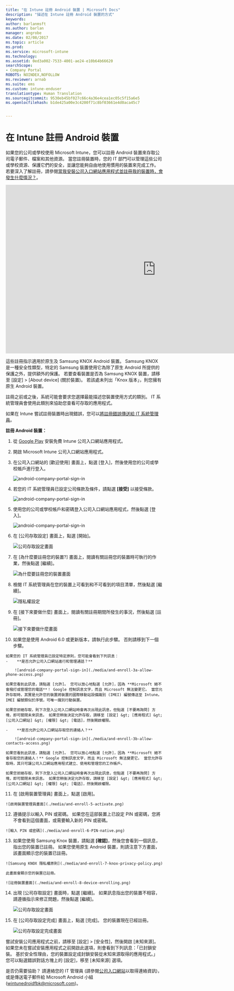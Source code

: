 ```yaml
---
title: "在 Intune 註冊 Android 裝置 | Microsoft Docs"
description: "描述在 Intune 註冊 Android 裝置的方式"
keywords: 
author: barlanmsft
ms.author: barlan
manager: angrobe
ms.date: 02/08/2017
ms.topic: article
ms.prod: 
ms.service: microsoft-intune
ms.technology: 
ms.assetid: 0ed3a002-7533-4001-ae24-e10b64b66620
searchScope:
- Company Portal
ROBOTS: NOINDEX,NOFOLLOW
ms.reviewer: arnab
ms.suite: ems
ms.custom: intune-enduser
translationtype: Human Translation
ms.sourcegitcommit: 9530eb45bf027c66c4a36e4cea1ec05c5f15a6e5
ms.openlocfilehash: b1de425a00e3c4200f71c8bf03661e4d0aca45c7


---
```



# <a name="enroll-your-android-device-in-intune"></a>在 Intune 註冊 Android 裝置

如果您的公司或學校使用 Microsoft Intune，您可以註冊 Android 裝置來存取公司電子郵件、檔案和其他資源。 當您註冊裝置時，您的 IT 部門可以管理這些公司或學校資源、保護它們的安全，並讓您能夠自由地使用慣用的裝置來完成工作。 若要深入了解註冊，請參閱[當我安裝公司入口網站應用程式並註冊我的裝置時，會發生什麼情況？](what-happens-if-you-install-the-Company-Portal-app-and-enroll-your-device-in-intune-android.md)。

<iframe src="https://channel9.msdn.com/Series/IntuneEnrollment/Android-Enrollment/player" width="960" height="540" allowFullScreen frameBorder="0"></iframe>

這些註冊指示適用於原生及 Samsung KNOX Android 裝置。 Samsung KNOX 是一種安全性類型，特定的 Samsung 裝置使用它為除了原生 Android 所提供的保護之外，提供額外的保護。 若要查看裝置是否為 Samsung KNOX 裝置，請移至 [設定] > [About device] (關於裝置)。 若該處未列出「Knox 版本」，則您擁有原生 Android 裝置。

註冊之前或之後，系統可能會要求您選擇最能描述您裝置使用方式的類別。 IT 系統管理員會使用此類別來協助您查看可存取的應用程式。

如果在 Intune 嘗試註冊裝置時出現錯誤，您可以[將註冊錯誤傳送給 IT 系統管理員](send-enrollment-errors-to-your-it-admin-android.md)。

**註冊 Android 裝置：**

1.  從 [Google Play](http://play.google.com/store/apps/details?id=com.microsoft.windowsintune.companyportal) 安裝免費 Intune 公司入口網站應用程式。

2.  開啟 Microsoft Intune 公司入口網站應用程式。

3.  在公司入口網站的 [歡迎使用] 畫面上，點選 [登入]，然後使用您的公司或學校帳戶進行登入。

    ![android-company-portal-sign-in](./media/and-enroll-0-welcome-screen.png)   

4.  若您的 IT 系統管理員已設定公司條款及條件，請點選 **[接受]** 以接受條款。

    ![android-company-portal-sign-in](./media/and-enroll-3-accept-terms.png)

5.  使用您的公司或學校帳戶和密碼登入公司入口網站應用程式，然後點選 [登入]。

    ![android-company-portal-sign-in](./media/and-enroll-2-cp-sign-in.png)

6.  在 [公司存取設定] 畫面上，點選 [開始]。

    ![公司存取設定畫面](./media/and-enroll-4a-comp-access-setup.png)

7.  在 [為什麼要註冊您的裝置?] 畫面上，閱讀有關註冊您的裝置時可執行的作業，然後點選 [繼續]。

    ![為什麼要註冊您的裝置畫面](./media/and-enroll-4b-why-enroll.png)

8.  檢閱 IT 系統管理員在您的裝置上可看到和不可看到的項目清單，然後點選 [繼續]。

    ![隱私權設定](./media/and-enroll-4c-we-care-privacy.png)

9.  在 [接下來要做什麼] 畫面上，閱讀有關註冊期間所發生的事況，然後點選 [註冊]。

    ![接下來要做什麼畫面](./media/and-enroll-4d-what-comes-next.png)

10.  如果您是使用 Android 6.0 或更新版本，請執行此步驟。 否則請移到下一個步驟。

    如果您的 IT 系統管理員已設定特定原則，您可能會看到下列訊息：
    -    **是否允許公司入口網站進行和管理通話？**

        ![android-company-portal-sign-in](./media/and-enroll-3a-allow-phone-access.png)

    如果您看到此訊息，請點選 [允許]。 您可以放心地點選 [允許]，因為 **Microsoft 絕不會撥打或管理您的電話**！ Google 控制訊息文字，而且 Microsoft 無法變更它。 當您允許存取時，其實是允許您的裝置將裝置的國際移動站設備識別 (IMEI) 編號傳送至 Intune。 IMEI 編號類似於序號，可唯一識別行動裝置。

    如果您拒絕存取，則下次登入公司入口網站時會再次出現此訊息，但點選 [不要再詢問] 方塊，即可關閉未來訊息。 如果您稍後決定允許存取，請移至 [設定] &gt; [應用程式] &gt; [公司入口網站] &gt; [權限] &gt; [電話]，然後開啟權限。

    -    **是否允許公司入口網站存取您的連絡人？**

        ![android-company-portal-sign-in](./media/and-enroll-3b-allow-contacts-access.png)

    如果您看到此訊息，請點選 [允許]。 您可以放心地點選 [允許]，因為 **Microsoft 絕不會存取您的連絡人！** Google 控制訊息文字，而且 Microsoft 無法變更它。 當您允許存取時，其只可讓公司入口網站應用程式建立、使用和管理您的工作帳戶。

    如果您拒絕存取，則下次登入公司入口網站時會再次出現此訊息，但點選 [不要再詢問] 方塊，即可關閉未來訊息。 如果您稍後決定允許存取，請移至 [設定] &gt; [應用程式] &gt; [公司入口網站] &gt; [權限] &gt; [電話]，然後開啟權限。

11.  在 [啟用裝置管理員] 畫面上，點選 [啟用]。

    ![啟用裝置管理員畫面](./media/and-enroll-5-activate.png)

12.  遵循提示以輸入 PIN 或密碼。 如果您在這部裝置上已設定 PIN 或密碼，您將不會看到這個畫面，或需要輸入新的 PIN 或密碼。

    ![輸入 PIN 或密碼](./media/and-enroll-6-PIN-native.png)

13.  如果您使用 Samsung Knox 裝置，請點選 **[確認]**，然後您會看到一個訊息，指出您的裝置已註冊。 如果您使用原生 Android 裝置，則請注意下方畫面，該畫面顯示您的裝置已註冊。

    ![Samsung KNOX 隱私權原則](./media/and-enroll-7-knox-privacy-policy.png)

    此畫面會顯示您的裝置已註冊。

    ![註冊裝置畫面](./media/and-enroll-8-device-enrolling.png)

14. 出現 [公司存取設定] 畫面時，點選 [繼續]。 如果訊息指出您的裝置不相容，請遵循指示來修正問題，然後點選 [繼續]。

    ![公司存取設定畫面](./media/and-enroll-9-comp-access-setup.png)  

11. 在 [公司存取設定完成] 畫面上，點選 [完成]。 您的裝置現在已經註冊。

    ![公司存取設定完成畫面](./media/and-enroll-10-comp-access-setup-complete.png)

嘗試安裝公司應用程式之前，請移至 [設定] &gt; [安全性]，然後開啟 [未知來源]。 如果您未在嘗試安裝應用程式之前開啟此選項，則會看到下列訊息：「已封鎖安裝。 基於安全性理由，您的裝置設定成封鎖安裝從未知來源取得的應用程式。」 您可以點選錯誤對話方塊上的 [設定]，移至 [未知來源] 選項。

是否仍需要協助？ 請連絡您的 IT 管理員 (請參閱[公司入口網站](http://portal.manage.microsoft.com)以取得連絡資訊)，或是傳送電子郵件給 Microsoft Android 小組 (wintunedroidfbk@microsoft.com)。



<!--HONumber=Feb17_HO2-->


